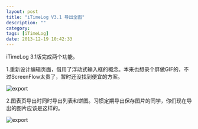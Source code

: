 ```yaml
---
layout: post
title: "iTimeLog V3.1 导出全图"
description: ""
category: 
tags: [iTimeLog]
date: 2013-12-19 10:42:33
---
```

iTimeLog 3.1版完成两个功能。

1.重新设计编辑页面，借用了浮动式输入框的概念。本来也想录个屏做GIF的，不过ScreenFlow太贵了，暂时还没找到便宜的方案。

![export](https://github-camo.global.ssl.fastly.net/be57d040ec0ce5d6467fb73564c6bcb6c76d5a7b/687474703a2f2f6472696262626c652e73332e616d617a6f6e6177732e636f6d2f75736572732f363431302f73637265656e73686f74732f313235343433392f666f726d2d616e696d6174696f6e2d5f6769665f2e676966)

2.图表页导出时同时导出列表和饼图。习惯定期导出保存图片的同学，你们现在导出的图片应该是这样的。  


![export](http://interbbs.b0.upaiyun.com/exportnew.jpg)


